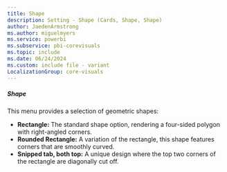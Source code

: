 ```yaml
---
title: Shape
description: Setting - Shape (Cards, Shape, Shape)
author: JaedenArmstrong
ms.author: miguelmyers
ms.service: powerbi
ms.subservice: pbi-corevisuals
ms.topic: include
ms.date: 06/24/2024
ms.custom: include file - variant
LocalizationGroup: core-visuals
---
```

##### Shape

This menu provides a selection of geometric shapes:
- **Rectangle:** The standard shape option, rendering a four-sided polygon with right-angled corners.
- **Rounded Rectangle:** A variation of the rectangle, this shape features corners that are smoothly curved.
- **Snipped tab, both top:** A unique design where the top two corners of the rectangle are diagonally cut off.
